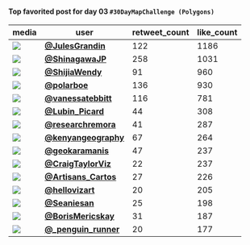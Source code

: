 #### Top favorited post for day 03 `#30DayMapChallenge (Polygons)`
| media                                                                                         | user                                                                                   |   retweet_count |   like_count |
|-----------------------------------------------------------------------------------------------|----------------------------------------------------------------------------------------|-----------------|--------------|
| ![](https://pbs.twimg.com/media/FgZ0rHcWYAYmIiW.jpg)                                          | **[@JulesGrandin](https://twitter.com/JulesGrandin/status/1588070975739817984)**       |             122 |         1186 |
| ![](https://pbs.twimg.com/media/FgowzrVaMAEQ3Iy.jpg)                                          | **[@ShinagawaJP](https://twitter.com/ShinagawaJP/status/1588138925826129920)**         |             258 |         1031 |
| ![](https://pbs.twimg.com/media/FgpjVAJUcAU8ybA.jpg)                                          | **[@ShijiaWendy](https://twitter.com/ShijiaWendy/status/1588191110702120960)**         |              91 |          960 |
| ![](https://pbs.twimg.com/media/FgpKY4tXwAErKYG.jpg)                                          | **[@polarboe](https://twitter.com/polarboe/status/1588165731698499585)**               |             136 |          930 |
| ![](https://pbs.twimg.com/media/FgnnDDhXwAARZBI.jpg)                                          | **[@vanessatebbitt](https://twitter.com/vanessatebbitt/status/1588054690184527875)**   |             116 |          781 |
| ![](https://pbs.twimg.com/media/Fglgl8-XoAUEy2h.jpg)                                          | **[@Lubin_Picard](https://twitter.com/Lubin_Picard/status/1588055878070145027)**       |              44 |          308 |
| ![](https://pbs.twimg.com/ext_tw_video_thumb/1588285164450451457/pu/img/KnQAjRgF7RuZDgsP.jpg) | **[@researchremora](https://twitter.com/researchremora/status/1588285527786065920)**   |              41 |          287 |
| ![](https://pbs.twimg.com/media/FgnkyqBWAAE8wH9.jpg)                                          | **[@kenyangeography](https://twitter.com/kenyangeography/status/1588051916491313153)** |              67 |          264 |
| ![](https://pbs.twimg.com/media/FgqAgDRWIAEAd1o.jpg)                                          | **[@geokaramanis](https://twitter.com/geokaramanis/status/1588223401000247296)**       |              47 |          237 |
| ![](https://pbs.twimg.com/ext_tw_video_thumb/1588088635282300933/pu/img/blUSY7NKYrqj7S3J.jpg) | **[@CraigTaylorViz](https://twitter.com/CraigTaylorViz/status/1588089074333749251)**   |              22 |          237 |
| ![](https://pbs.twimg.com/media/FgJQ8-eWYAEGL8r.png)                                          | **[@Artisans_Cartos](https://twitter.com/Artisans_Cartos/status/1588154030353657857)** |              27 |          226 |
| ![](https://pbs.twimg.com/media/Fgpf-0vXwAQIS7x.jpg)                                          | **[@hellovizart](https://twitter.com/hellovizart/status/1588188642375512064)**         |              20 |          205 |
| ![](https://pbs.twimg.com/media/FgoNadrX0AAFyqe.jpg)                                          | **[@Seaniesan](https://twitter.com/Seaniesan/status/1588096581458399234)**             |              25 |          198 |
| ![](https://pbs.twimg.com/media/Fgo9LT5XwAA6up9.jpg)                                          | **[@BorisMericskay](https://twitter.com/BorisMericskay/status/1588149623453093889)**   |              31 |          187 |
| ![](https://pbs.twimg.com/media/FgpPJYjXoAAMrP9.jpg)                                          | **[@_penguin_runner](https://twitter.com/_penguin_runner/status/1588169124554760194)** |              20 |          177 |
 

